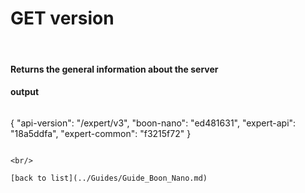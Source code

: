 # **GET version**
<br/>

#### Returns the general information about the server

#### output
>```json
  {
    "api-version": "/expert/v3",
    "boon-nano": "ed481631",
    "expert-api": "18a5ddfa",
    "expert-common": "f3215f72"
  }
```

<br/>

[back to list](../Guides/Guide_Boon_Nano.md)
